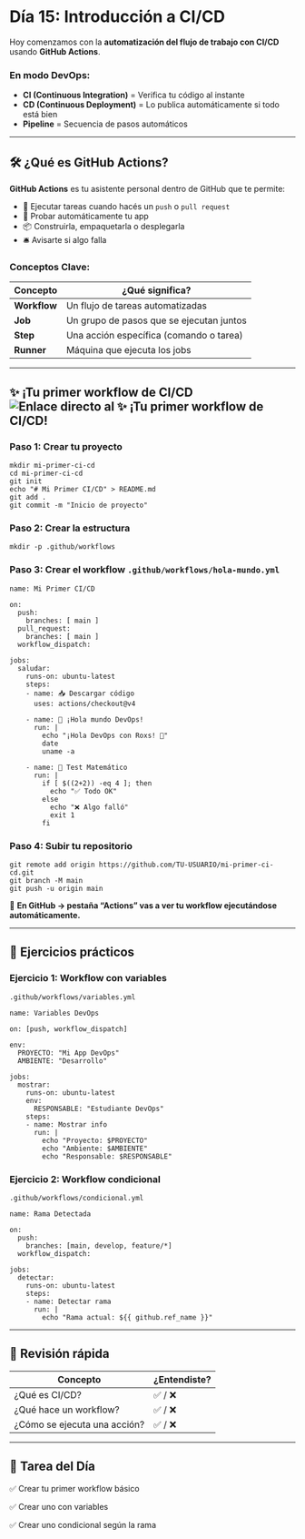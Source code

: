 # Día 15: Introducción a CI/CD 
 
Hoy comenzamos con la **automatización del flujo de trabajo con CI/CD** usando **GitHub Actions**.

### En modo DevOps:[](https://90daysdevops.295devops.com/semana-02/dia8#en-modo-devops "Enlace directo al En modo DevOps:")

-   **CI (Continuous Integration)** = Verifica tu código al instante
-   **CD (Continuous Deployment)** = Lo publica automáticamente si todo está bien
-   **Pipeline** = Secuencia de pasos automáticos
___

## 🛠️ ¿Qué es GitHub Actions?[](https://90daysdevops.295devops.com/semana-02/dia8#%EF%B8%8F-qu%C3%A9-es-github-actions "Enlace directo al 🛠️ ¿Qué es GitHub Actions?")

**GitHub Actions** es tu asistente personal dentro de GitHub que te permite:

-   🔄 Ejecutar tareas cuando hacés un `push` o `pull request`
-   🧪 Probar automáticamente tu app
-   📦 Construirla, empaquetarla o desplegarla
-   🛎️ Avisarte si algo falla

### Conceptos Clave:[](https://90daysdevops.295devops.com/semana-02/dia8#conceptos-clave "Enlace directo al Conceptos Clave:")

| Concepto | ¿Qué significa? |
| --- | --- |
| **Workflow** | Un flujo de tareas automatizadas |
| **Job** | Un grupo de pasos que se ejecutan juntos |
| **Step** | Una acción específica (comando o tarea) |
| **Runner** | Máquina que ejecuta los jobs |

___

## ✨ ¡Tu primer workflow de CI/CD![](https://90daysdevops.295devops.com/semana-02/dia8#-tu-primer-workflow-de-cicd "Enlace directo al ✨ ¡Tu primer workflow de CI/CD!")

### Paso 1: Crear tu proyecto[](https://90daysdevops.295devops.com/semana-02/dia8#paso-1-crear-tu-proyecto "Enlace directo al Paso 1: Crear tu proyecto")

```
mkdir mi-primer-ci-cd
cd mi-primer-ci-cd
git init
echo "# Mi Primer CI/CD" > README.md
git add .
git commit -m "Inicio de proyecto"
```

### Paso 2: Crear la estructura[](https://90daysdevops.295devops.com/semana-02/dia8#paso-2-crear-la-estructura "Enlace directo al Paso 2: Crear la estructura")

```
mkdir -p .github/workflows
```

### Paso 3: Crear el workflow `.github/workflows/hola-mundo.yml`[](https://90daysdevops.295devops.com/semana-02/dia8#paso-3-crear-el-workflow-githubworkflowshola-mundoyml "Enlace directo al paso-3-crear-el-workflow-githubworkflowshola-mundoyml")

```
name: Mi Primer CI/CD

on:
  push:
    branches: [ main ]
  pull_request:
    branches: [ main ]
  workflow_dispatch:

jobs:
  saludar:
    runs-on: ubuntu-latest
    steps:
    - name: 📥 Descargar código
      uses: actions/checkout@v4

    - name: 👋 ¡Hola mundo DevOps!
      run: |
        echo "¡Hola DevOps con Roxs! 🚀"
        date
        uname -a

    - name: 🧪 Test Matemático
      run: |
        if [ $((2+2)) -eq 4 ]; then
          echo "✅ Todo OK"
        else
          echo "❌ Algo falló"
          exit 1
        fi
```

### Paso 4: Subir tu repositorio[](https://90daysdevops.295devops.com/semana-02/dia8#paso-4-subir-tu-repositorio "Enlace directo al Paso 4: Subir tu repositorio")

```
git remote add origin https://github.com/TU-USUARIO/mi-primer-ci-cd.git
git branch -M main
git push -u origin main
```

📌 **En GitHub → pestaña “Actions” vas a ver tu workflow ejecutándose automáticamente.**

___

## 🎯 Ejercicios prácticos[](https://90daysdevops.295devops.com/semana-02/dia8#-ejercicios-pr%C3%A1cticos "Enlace directo al 🎯 Ejercicios prácticos")

### Ejercicio 1: Workflow con variables[](https://90daysdevops.295devops.com/semana-02/dia8#ejercicio-1-workflow-con-variables "Enlace directo al Ejercicio 1: Workflow con variables")

`.github/workflows/variables.yml`

```
name: Variables DevOps

on: [push, workflow_dispatch]

env:
  PROYECTO: "Mi App DevOps"
  AMBIENTE: "Desarrollo"

jobs:
  mostrar:
    runs-on: ubuntu-latest
    env:
      RESPONSABLE: "Estudiante DevOps"
    steps:
    - name: Mostrar info
      run: |
        echo "Proyecto: $PROYECTO"
        echo "Ambiente: $AMBIENTE"
        echo "Responsable: $RESPONSABLE"
```

### Ejercicio 2: Workflow condicional[](https://90daysdevops.295devops.com/semana-02/dia8#ejercicio-2-workflow-condicional "Enlace directo al Ejercicio 2: Workflow condicional")

`.github/workflows/condicional.yml`

```
name: Rama Detectada

on:
  push:
    branches: [main, develop, feature/*]
  workflow_dispatch:

jobs:
  detectar:
    runs-on: ubuntu-latest
    steps:
    - name: Detectar rama
      run: |
        echo "Rama actual: ${{ github.ref_name }}"
```

___

## 🧠 Revisión rápida[](https://90daysdevops.295devops.com/semana-02/dia8#-revisi%C3%B3n-r%C3%A1pida "Enlace directo al 🧠 Revisión rápida")

| Concepto | ¿Entendiste? |
| --- | --- |
| ¿Qué es CI/CD? | ✅ / ❌ |
| ¿Qué hace un workflow? | ✅ / ❌ |
| ¿Cómo se ejecuta una acción? | ✅ / ❌ |

___

## 📝 Tarea del Día[](https://90daysdevops.295devops.com/semana-02/dia8#-tarea-del-d%C3%ADa "Enlace directo al 📝 Tarea del Día")

✅ Crear tu primer workflow básico 

✅ Crear uno con variables 

✅ Crear uno condicional según la rama 


